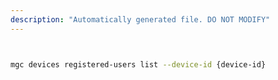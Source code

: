 ```yaml
---
description: "Automatically generated file. DO NOT MODIFY"
---
```


```bash


mgc devices registered-users list --device-id {device-id}

```